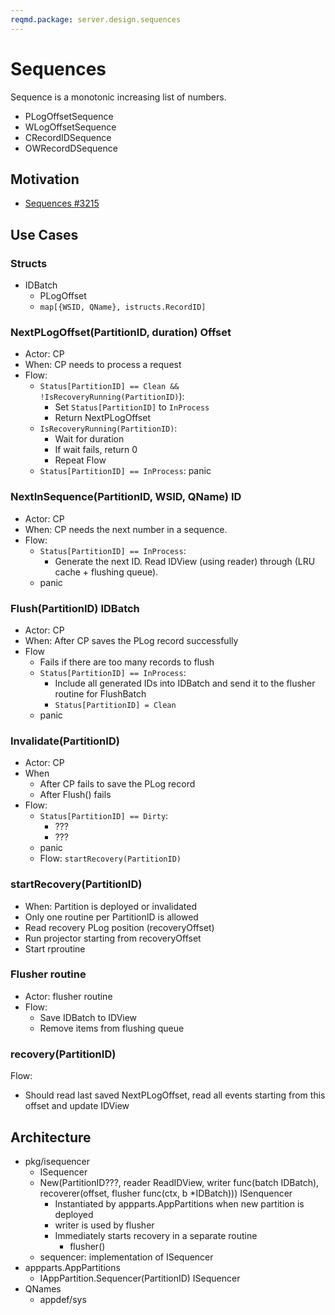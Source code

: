 ```yaml
---
reqmd.package: server.design.sequences
---
```


# Sequences

Sequence is a monotonic increasing list of numbers.

- PLogOffsetSequence
- WLogOffsetSequence
- CRecordIDSequence
- OWRecordDSequence

## Motivation

- [Sequences #3215](https://github.com/voedger/voedger/issues/3215)

## Use Cases

### Structs

- IDBatch
  - PLogOffset
  - `map[{WSID, QName}, istructs.RecordID]`

### NextPLogOffset(PartitionID, duration) Offset

- Actor: CP
- When: CP needs to process a request
- Flow:
  - `Status[PartitionID] == Clean && !IsRecoveryRunning(PartitionID)`):
    - Set `Status[PartitionID]` to `InProcess`
    - Return NextPLogOffset
  - `IsRecoveryRunning(PartitionID)`: 
    - Wait for duration
    - If wait fails, return 0
    - Repeat Flow
  - `Status[PartitionID] == InProcess`: panic

### NextInSequence(PartitionID, WSID, QName) ID

- Actor: CP
- When: CP needs the next number in a sequence.
- Flow:
  - `Status[PartitionID] == InProcess`:
    - Generate the next ID. Read IDView (using reader) through (LRU cache + flushing queue).
  - panic

### Flush(PartitionID) IDBatch

- Actor: CP
- When: After CP saves the PLog record successfully
- Flow
  - Fails if there are too many records to flush
  - `Status[PartitionID] == InProcess`:
    - Include all generated IDs into IDBatch and send it to the flusher routine for FlushBatch
    - `Status[PartitionID] = Clean`
  - panic

### Invalidate(PartitionID)

- Actor: CP
- When
  - After CP fails to save the PLog record
  - After Flush() fails
- Flow:
  - `Status[PartitionID] == Dirty`:
    - ???
    - ???
  - panic
  - Flow: `startRecovery(PartitionID)`

### startRecovery(PartitionID)

- When: Partition is deployed or invalidated
- Only one routine per PartitionID is allowed
- Read recovery PLog position (recoveryOffset)
- Run projector starting from recoveryOffset
- Start rproutine

### Flusher routine

- Actor: flusher routine
- Flow:
  - Save IDBatch to IDView
  - Remove items from flushing queue

### recovery(PartitionID)

Flow:

- Should read last saved NextPLogOffset, read all events starting from this offset and update IDView

## Architecture

- pkg/isequencer
  - ISequencer
  - New(PartitionID???, reader ReadIDView, writer func(batch IDBatch), recoverer(offset, flusher func(ctx, b *IDBatch))) ISenquencer
    - Instantiated by appparts.AppPartitions when new partition is deployed
    - writer is used by flusher
    - Immediately starts recovery in a separate routine
      - flusher()
  - sequencer: implementation of ISequencer
- appparts.AppPartitions
  - IAppPartition.Sequencer(PartitionID) ISequencer
- QNames
  - appdef/sys
